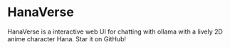 # HanaVerse
HanaVerse is a interactive web UI for chatting with ollama with a lively 2D anime character Hana. Star it on GitHub!
